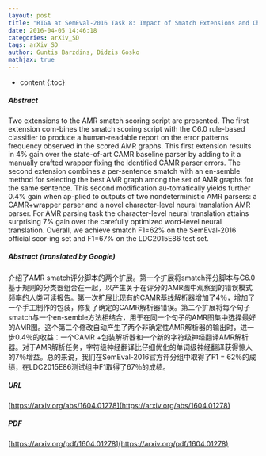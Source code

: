 ```yaml
---
layout: post
title: "RIGA at SemEval-2016 Task 8: Impact of Smatch Extensions and Character-Level Neural Translation on AMR Parsing Accuracy"
date: 2016-04-05 14:46:18
categories: arXiv_SD
tags: arXiv_SD
author: Guntis Barzdins, Didzis Gosko
mathjax: true
---
```


* content
{:toc}

##### Abstract
Two extensions to the AMR smatch scoring script are presented. The first extension com-bines the smatch scoring script with the C6.0 rule-based classifier to produce a human-readable report on the error patterns frequency observed in the scored AMR graphs. This first extension results in 4% gain over the state-of-art CAMR baseline parser by adding to it a manually crafted wrapper fixing the identified CAMR parser errors. The second extension combines a per-sentence smatch with an en-semble method for selecting the best AMR graph among the set of AMR graphs for the same sentence. This second modification au-tomatically yields further 0.4% gain when ap-plied to outputs of two nondeterministic AMR parsers: a CAMR+wrapper parser and a novel character-level neural translation AMR parser. For AMR parsing task the character-level neural translation attains surprising 7% gain over the carefully optimized word-level neural translation. Overall, we achieve smatch F1=62% on the SemEval-2016 official scor-ing set and F1=67% on the LDC2015E86 test set.

##### Abstract (translated by Google)
介绍了AMR smatch评分脚本的两个扩展。第一个扩展将smatch评分脚本与C6.0基于规则的分类器组合在一起，以产生关于在评分的AMR图中观察到的错误模式频率的人类可读报告。第一次扩展比现有的CAMR基线解析器增加了4％，增加了一个手工制作的包装，修复了确定的CAMR解析器错误。第二个扩展将每个句子smatch与一个en-semble方法相结合，用于在同一个句子的AMR图集中选择最好的AMR图。这个第二个修改自动产生了两个非确定性AMR解析器的输出时，进一步0.4％的收益：一个CAMR +包装解析器和一个新的字符级神经翻译AMR解析器。对于AMR解析任务，字符级神经翻译比仔细优化的单词级神经翻译获得惊人的7％增益。总的来说，我们在SemEval-2016官方评分组中取得了F1 = 62％的成绩，在LDC2015E86测试组中F1取得了67％的成绩。

##### URL
[https://arxiv.org/abs/1604.01278](https://arxiv.org/abs/1604.01278)

##### PDF
[https://arxiv.org/pdf/1604.01278](https://arxiv.org/pdf/1604.01278)

